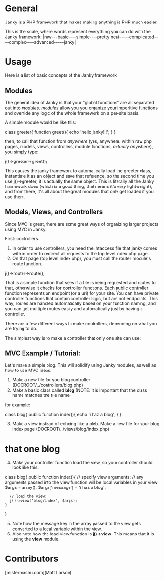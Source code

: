 General
=======

Janky is a PHP framework that makes making anything is PHP much easier.

This is the scale, where words represent everything you can do with the Janky framework:
|raw---basic----simple----pretty neat-----complicated----complex----advanced-----janky|


Usage
=====

Here is a list of basic concepts of the Janky framework.


Modules
-------

The general idea of Janky is that your "global functions" are all separated out into *modules*.
*modules* allow you you organize your imperitive functions and override any logic of the whole framework on a per-site basis.

A simple module would be like this:

  class greeter{
    function greet(){
	  echo 'hello janky!!!';
	}
  }

then, to call that function from *anywhere* (yes, anywhere. within raw php pages, models, views, controllers, module functions, *actually anywhere*), you simply type:

  j()->greeter->greet();

This causes the janky framework to automatically load the greeter class, instantiate it as an object and save that reference, so the second time you use j()->greeter, it is actually the same object.
This is literally all the Janky framework does (which is a good thing, that means it's *very* lightweight), and from there, it's all about the great modules that only get loaded if you use them.


Models, Views, and Controllers
--------------------------

Since MVC is great, there are some great ways of organizing larger projects using MVC in Janky.

First: controllers.
1) In order to use controllers, you need the .htaccess file that janky comes with in order to redirect all requests to the top level index.php page.
2) On that page (top level index.php), you must call the router module's route function.

  j()->router->route();

That is a simple function that sees if a file is being requested and routes to that, otherwise it checks for controller functions.
Each public controller function represents an endpoint (or a uri) for your site.
You can have private controller functions that contain controller logic, but are not endpoints.
This way, routes are handled automatically based on your function naming, and you can get multiple routes easily and automatically just by having a controller.

There are a few different ways to make controllers, depending on what you are trying to do.

The simplest way is to make a controller that only one site can use:


MVC Example / Tutorial:
-----------

Let's make a simple blog. This will solidify using Janky modules, as well as how to use MVC ideas.

1) Make a new file for you blog controller (DOCROOT/../controllers/blog.php)
2) Make a basic class called **blog** (NOTE: it is important that the class name matches the file name)

for example:

  class blog{
    public function index(){
	  echo 'i haz a blog';
	}
  }

3) Make a view instead of echoing like a pleb. Make a new file for your blog index page (DOCROOT/../views/blog/index.php)

  <h1>that one blog</h1>
  <p><?=$message?></p>

4) Make your controller function load the view, so your controller should look like this:


  class blog{
    public function index(){
	  // specify view arguments:
	  // any arguments passed into the view function will be local variables in your view
	  $args = array();
	  $args['message'] = 'i haz a blog';
      
      // load the view:
	  j()->view('blog/index', $args);
	}
  }

5) Note how the message key in the array passed to the view gets converted to a local variable within the view.
6) Also note how the load view function is **j()->view**.  This means that it is using the **view** module.


Contributors
============

[mistermashu.com](Matt Larson)